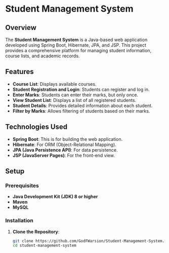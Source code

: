 # Student Management System

## Overview
The **Student Management System** is a Java-based web application developed using Spring Boot, Hibernate, JPA, and JSP. This project provides a comprehensive platform for managing student information, course lists, and academic records.


## Features
- **Course List**: Displays available courses.
- **Student Registration and Login**: Students can register and log in.
- **Enter Marks**: Students can enter their marks, but only once.
- **View Student List**: Displays a list of all registered students.
- **Student Details**: Provides detailed information about each student.
- **Filter by Marks**: Allows filtering of students based on their marks.

## Technologies Used
- **Spring Boot**: This is for building the web application.
- **Hibernate**: For ORM (Object-Relational Mapping).
- **JPA (Java Persistence API)**: For data persistence.
- **JSP (JavaServer Pages)**: For the front-end view.

## Setup
### Prerequisites
- **Java Development Kit (JDK) 8 or higher**
- **Maven**
- **MySQL**

### Installation
1. **Clone the Repository**:
   ```bash
   git clone https://github.com/GodFWarsion/Student-Management-System.git
   cd student-management-system

